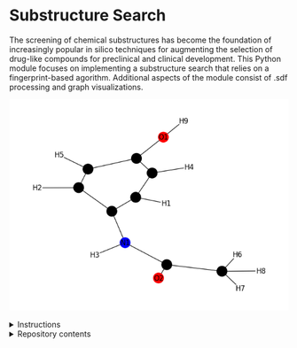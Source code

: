 # Substructure Search

The screening of chemical substructures has become the foundation of increasingly popular in silico techniques for augmenting the selection of drug-like compounds for preclinical and clinical development. This Python module focuses on implementing a substructure search that relies on a fingerprint-based agorithm. Additional aspects of the module consist of .sdf processing and graph visualizations. 

![image](images/image.png)

<details>
<summary>Instructions</summary>
In order to run the script, the sutructure and substrucure .sdf files must be within the test_compounds directory. 
<br>
1. ./build_image.sh
<br>
2. ./interactive.sh
<br>
3. python molecule.py -sdf_file {structure_sdf_file} {substructure_sdf_file}
</details>

<details>
<summary>Repository contents</summary>
<br>
molecule.py: source code for the substructure screen
<br>
example.ipynb: jupyter notebook demonstrating examples of the substructure screen and visulations
<br>
provided.py: source code for sdf processing 
</details>








